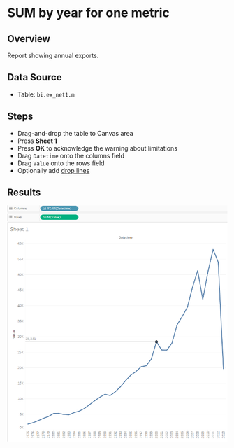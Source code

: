 # SUM by year for one metric

## Overview

Report showing annual exports.

## Data Source

* Table: `bi.ex_net1.m`

## Steps

- Drag-and-drop the table to Canvas area
- Press **Sheet 1**
- Press **OK** to acknowledge the warning about limitations
- Drag `Datetime` onto the columns field
- Drag `Value` onto the rows field
- Optionally add [drop lines](comparison_of_two_metrics_at_one_bar_graph.md#drop-lines)

## Results

![](../images/sum_by_year.png)

